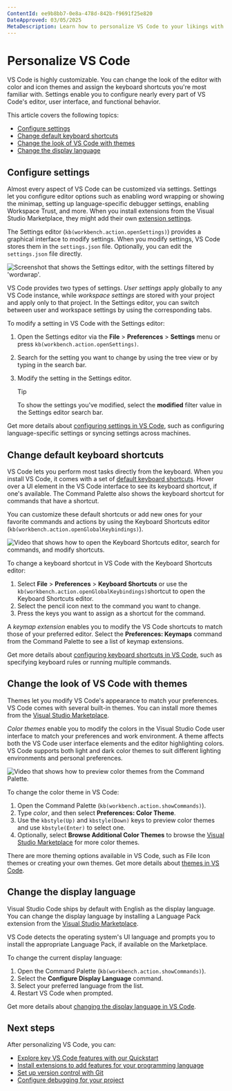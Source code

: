 ```yaml
---
ContentId: ee9b8bb7-0e8a-478d-842b-f9691f25e820
DateApproved: 03/05/2025
MetaDescription: Learn how to personalize VS Code to your likings with themes, icons, keyboard shortcuts, display language, and settings.
---
```

# Personalize VS Code

VS Code is highly customizable. You can change the look of the editor with color and icon themes and assign the keyboard shortcuts you're most familiar with. Settings enable you to configure nearly every part of VS Code's editor, user interface, and functional behavior.

This article covers the following topics:

* [Configure settings](#configure-settings)
* [Change default keyboard shortcuts](#change-default-keyboard-shortcuts)
* [Change the look of VS Code with themes](#change-the-look-of-vs-code-with-themes)
* [Change the display language](#change-the-display-language)

## Configure settings

Almost every aspect of VS Code can be customized via settings. Settings let you configure editor options such as enabling word wrapping or showing the minimap, setting up language-specific debugger settings, enabling Workspace Trust, and more. When you install extensions from the Visual Studio Marketplace, they might add their own [extension settings](/docs/getstarted/extensions.md#open-extension-settings).

The Settings editor (`kb(workbench.action.openSettings)`) provides a graphical interface to modify settings. When you modify settings, VS Code stores them in the `settings.json` file. Optionally, you can edit the `settings.json` file directly.

![Screenshot that shows the Settings editor, with the settings filtered by 'wordwrap'.](images/personalize-vscode/settings-search.png)

VS Code provides two types of settings. _User settings_ apply globally to any VS Code instance, while _workspace settings_ are stored with your project and apply only to that project. In the Settings editor, you can switch between user and workspace settings by using the corresponding tabs.

To modify a setting in VS Code with the Settings editor:

1. Open the Settings editor via the **File** > **Preferences** > **Settings** menu or press `kb(workbench.action.openSettings)`.

1. Search for the setting you want to change by using the tree view or by typing in the search bar.

1. Modify the setting in the Settings editor.

    > [!TIP]
    > To show the settings you've modified, select the **modified** filter value in the Settings editor search bar.

Get more details about [configuring settings in VS Code](/docs/editor/settings.md), such as configuring language-specific settings or syncing settings across machines.

## Change default keyboard shortcuts

VS Code lets you perform most tasks directly from the keyboard. When you install VS Code, it comes with a set of [default keyboard shortcuts](/docs/reference/default-keybindings.md). Hover over a UI element in the VS Code interface to see its keyboard shortcut, if one's available. The Command Palette also shows the keyboard shortcut for commands that have a shortcut.

You can customize these default shortcuts or add new ones for your favorite commands and actions by using the Keyboard Shortcuts editor (`kb(workbench.action.openGlobalKeybindings)`).

![Video that shows how to open the Keyboard Shortcuts editor, search for commands, and modify shortcuts.](images/personalize-vscode/keyboard-shortcuts.gif)

To change a keyboard shortcut in VS Code with the Keyboard Shortcuts editor:

1. Select **File** > **Preferences** > **Keyboard Shortcuts** or use the `kb(workbench.action.openGlobalKeybindings)`shortcut to open the Keyboard Shortcuts editor.
1. Select the pencil icon next to the command you want to change.
1. Press the keys you want to assign as a shortcut for the command.

A _keymap extension_ enables you to modify the VS Code shortcuts to match those of your preferred editor. Select the **Preferences: Keymaps** command from the Command Palette to see a list of keymap extensions.

Get more details about [configuring keyboard shortcuts in VS Code](/docs/editor/keybindings.md), such as specifying keyboard rules or running multiple commands.

## Change the look of VS Code with themes

Themes let you modify VS Code's appearance to match your preferences. VS Code comes with several built-in themes. You can install more themes from the [Visual Studio Marketplace](https://marketplace.visualstudio.com/vscode).

_Color themes_ enable you to modify the colors in the Visual Studio Code user interface to match your preferences and work environment. A theme affects both the VS Code user interface elements and the editor highlighting colors. VS Code supports both light and dark color themes to suit different lighting environments and personal preferences.

![Video that shows how to preview color themes from the Command Palette.](images/personalize-vscode/themes_hero.gif)

To change the color theme in VS Code:

1. Open the Command Palette (`kb(workbench.action.showCommands)`).
1. Type _color_, and then select **Preferences: Color Theme**.
1. Use the `kbstyle(Up)` and `kbstyle(Down)` keys to preview color themes and use `kbstyle(Enter)` to select one.
1. Optionally, select **Browse Additional Color Themes** to browse the [Visual Studio Marketplace](https://marketplace.visualstudio.com/vscode) for more color themes.

There are more theming options available in VS Code, such as File Icon themes or creating your own themes. Get more details about [themes in VS Code](/docs/editor/themes.md).

## Change the display language

Visual Studio Code ships by default with English as the display language. You can change the display language by installing a Language Pack extension from the [Visual Studio Marketplace](https://marketplace.visualstudio.com/search?target=VSCode&category=Language%20Packs&sortBy=Installs).

VS Code detects the operating system's UI language and prompts you to install the appropriate Language Pack, if available on the Marketplace.

To change the current display language:

1. Open the Command Palette  (`kb(workbench.action.showCommands)`).
1. Select the **Configure Display Language** command.
1. Select your preferred language from the list.
1. Restart VS Code when prompted.

Get more details about [changing the display language in VS Code](/docs/editor/locales.md).

## Next steps

After personalizing VS Code, you can:

* [Explore key VS Code features with our Quickstart](/docs/getstarted/getting-started.md)
* [Install extensions to add features for your programming language](/docs/getstarted/extensions.md)
* [Set up version control with Git](/docs/sourcecontrol/overview.md)
* [Configure debugging for your project](/docs/editor/debugging.md)
